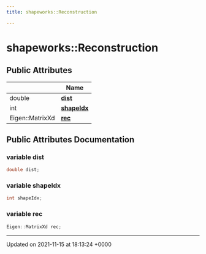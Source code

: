 ```yaml
---
title: shapeworks::Reconstruction

---
```


# shapeworks::Reconstruction





## Public Attributes

|                | Name           |
| -------------- | -------------- |
| double | **[dist](../Classes/structshapeworks_1_1Reconstruction.md#variable-dist)**  |
| int | **[shapeIdx](../Classes/structshapeworks_1_1Reconstruction.md#variable-shapeidx)**  |
| Eigen::MatrixXd | **[rec](../Classes/structshapeworks_1_1Reconstruction.md#variable-rec)**  |

## Public Attributes Documentation

### variable dist

```cpp
double dist;
```


### variable shapeIdx

```cpp
int shapeIdx;
```


### variable rec

```cpp
Eigen::MatrixXd rec;
```


-------------------------------

Updated on 2021-11-15 at 18:13:24 +0000